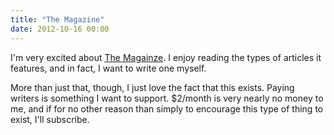 ```yaml
---
title: "The Magazine"
date: 2012-10-16 00:00
---
```


I'm very excited about [The Magainze](http://the-magazine.org). I enjoy reading the types of articles it features, and in fact, I want to write one myself.

More than just that, though, I just love the fact that this exists. Paying writers is something I want to support. $2/month is very nearly no money to me, and if for no other reason than simply to encourage this type of thing to exist, I'll subscribe.

<!-- more -->
